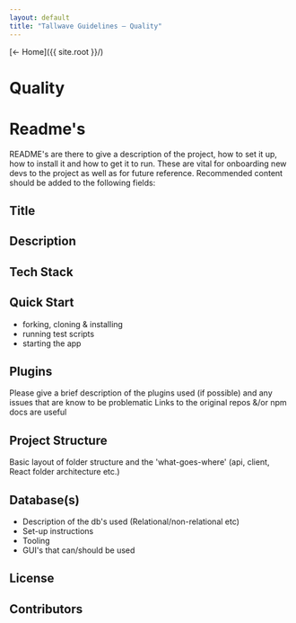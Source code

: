 ```yaml
---
layout: default
title: "Tallwave Guidelines — Quality"
---
```


[&larr; Home]({{ site.root }}/)

# Quality

# Readme's
README's are there to give a description of the project, how to set it up, how to install it and how to get it to run.
These are vital for onboarding new devs to the project as well as for future reference.
Recommended content should be added to the following fields:
## Title
## Description
## Tech Stack
## Quick Start
 - forking, cloning & installing
 - running test scripts
 - starting the app

## Plugins
Please give a brief description of the plugins used (if possible) and any issues that are know to be problematic
Links to the original repos &/or npm docs are useful

## Project Structure
Basic layout of folder structure and the 'what-goes-where' (api, client, React folder architecture etc.)

## Database(s)
 - Description of the db's used (Relational/non-relational etc)
 - Set-up instructions
 - Tooling
 - GUI's that can/should be used

## License

## Contributors
